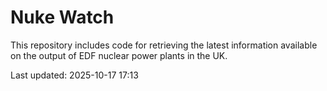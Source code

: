 # Nuke Watch

This repository includes code for retrieving the latest information available on the output of EDF nuclear power plants in the UK.

Last updated: 2025-10-17 17:13